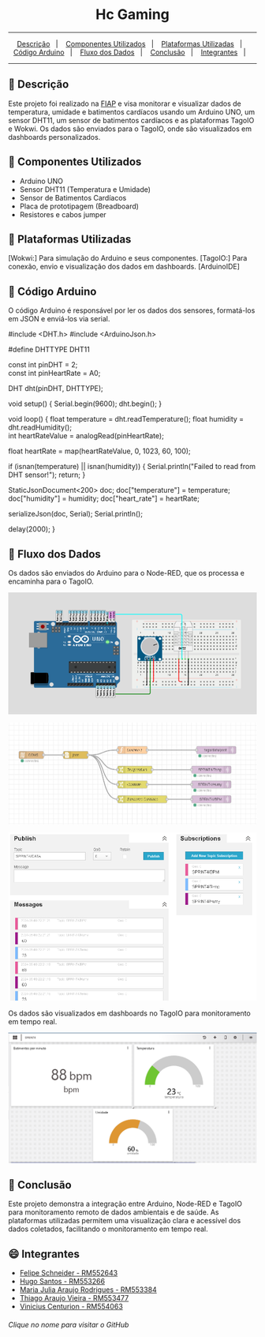 <div align="center">
  <h1>Hc Gaming</h1>
</div>
<hr/>

<p align="center">
  <a href="#pushpin-Descrição">Descrição</a>&nbsp;&nbsp;&nbsp;|&nbsp;&nbsp;&nbsp;
  <a href="#pushpin-Componentes">Componentes Utilizados</a>&nbsp;&nbsp;&nbsp;|&nbsp;&nbsp;&nbsp;
  <a href="#pushpin-Plataformas">Plataformas  Utilizadas</a>&nbsp;&nbsp;&nbsp;|&nbsp;&nbsp;&nbsp;
  <a href="#pushpin-Codigo">Código Arduino</a>&nbsp;&nbsp;&nbsp;|&nbsp;&nbsp;&nbsp;
  <a href="#pushpin-Fluxo">Fluxo dos Dados</a>&nbsp;&nbsp;&nbsp;|&nbsp;&nbsp;&nbsp;
  <a href="#pushpin-Conclusão">Conclusão</a>&nbsp;&nbsp;&nbsp;|&nbsp;&nbsp;&nbsp;
  <a href="#smile-Integrantes">Integrantes</a>&nbsp;&nbsp;&nbsp;|&nbsp;&nbsp;&nbsp;
</p>
<hr/>

## :pushpin: Descrição

Este projeto foi realizado na [FIAP](https://www.fiap.com.br/) e visa monitorar e visualizar dados de temperatura, umidade e batimentos cardíacos usando um Arduino UNO, um sensor DHT11, um sensor de batimentos cardíacos e as plataformas TagoIO e Wokwi. Os dados são enviados para o TagoIO, onde são visualizados em dashboards personalizados.

## :pushpin: Componentes Utilizados

- Arduino UNO
- Sensor DHT11 (Temperatura e Umidade)
- Sensor de Batimentos Cardíacos
- Placa de prototipagem (Breadboard)
- Resistores e cabos jumper

## :pushpin: Plataformas Utilizadas

[Wokwi:] Para simulação do Arduino e seus componentes.
[TagoIO:] Para conexão, envio e visualização dos dados em dashboards.
[ArduinoIDE] 


## :pushpin: Código Arduino

O código Arduino é responsável por ler os dados dos sensores, formatá-los em JSON e enviá-los via serial.

#include <DHT.h>
#include <ArduinoJson.h>
 
#define DHTTYPE DHT11   
 
const int pinDHT = 2;        
const int pinHeartRate = A0;
 
DHT dht(pinDHT, DHTTYPE);
 
void setup() {
  Serial.begin(9600);
  dht.begin();
}
 
void loop() {
  float temperature = dht.readTemperature(); 
  float humidity = dht.readHumidity();       
  int heartRateValue = analogRead(pinHeartRate);
 
  float heartRate = map(heartRateValue, 0, 1023, 60, 100);
 
  if (isnan(temperature) || isnan(humidity)) {
    Serial.println("Failed to read from DHT sensor!");
    return;
  }
 
  StaticJsonDocument<200> doc;
  doc["temperature"] = temperature;
  doc["humidity"] = humidity;
  doc["heart_rate"] = heartRate;
 
  serializeJson(doc, Serial);
  Serial.println();
 
  delay(2000);
}

## :pushpin: Fluxo dos Dados 

Os dados são enviados do Arduino para o Node-RED, que os processa e encaminha para o TagoIO.

![alt text](arduino-1.png)

![alt text](node-1.png)

![alt text](connection-1.png)

Os dados são visualizados em dashboards no TagoIO para monitoramento em tempo real.

![alt text](dash_tago-1.png)

## :pushpin: Conclusão

Este projeto demonstra a integração entre Arduino, Node-RED e TagoIO para monitoramento remoto de dados ambientais e de saúde. As plataformas utilizadas permitem uma visualização clara e acessível dos dados coletados, facilitando o monitoramento em tempo real.

## :smile: Integrantes

- [Felipe Schneider - RM552643](https://github.com/felpschneider)
- [Hugo Santos - RM553266](https://github.com/ThiagoAraujot/CP1-WebDevelopment/commits?author=guguim)
- [Maria Julia Araujo Rodrigues - RM553384](https://github.com/majuaraujo)
- [Thiago Araujo Vieira - RM553477](https://github.com/ThiagoAraujot)
- [Vinicius Centurion - RM554063](https://github.com/vinicenturion)

###### Clique no nome para visitar o GitHub
